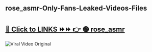 
 ## rose_asmr-Only-Fans-Leaked-Videos-Files

# <h2><a href="https://mediaupload.pro?rose_asmr">🔗 Click to LINKS ⏩⏩ 👉 🟢 rose_asmr </a></h2>

<a href="https://mediaupload.pro?rose_asmr" rel="nofollow" data-target="animated-image.originalLink"><img src="https://i.ibb.co.com/xMMVF88/686577567.gif" alt="Viral Video Original" style="max-width: 100%; display: inline-block;" data-target="animated-image.originalImage"></a>